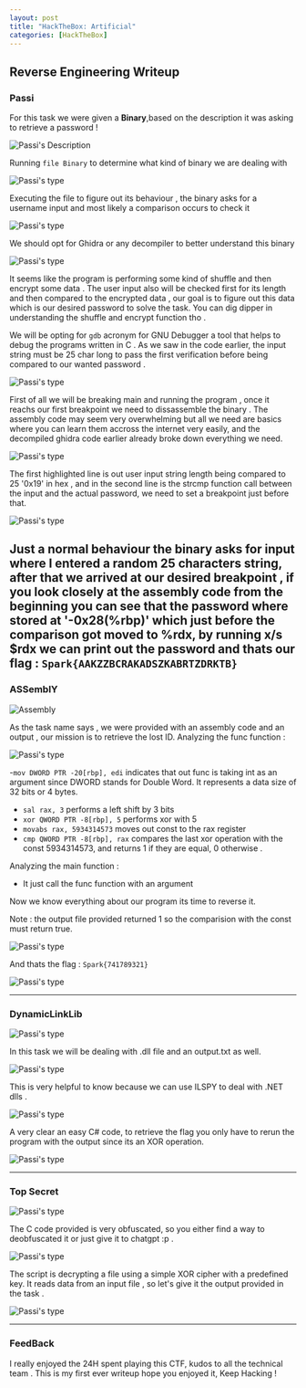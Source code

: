 ```yaml
---
layout: post
title: "HackTheBox: Artificial"
categories: [HackTheBox]
---
```


## Reverse Engineering Writeup
### **Passi**

For this task we were given a **Binary**,based on the description it was asking to retrieve a password ! 

![Passi's Description](/assets/Images/Passi1.png)

Running `file Binary` to determine what kind of binary we are dealing with 

![Passi's type](/assets/Images/Passi2.png)

Executing the file to figure out its behaviour , the binary asks for a username input and most likely a comparison occurs to check it 

![Passi's type](/assets/Images/Passi4.png)

We should opt for Ghidra or any decompiler to better understand this binary 

![Passi's type](/assets/Images/Passi3.png)

It seems like the program is performing some kind of shuffle and then encrypt some data . The user input also will be checked first for its length and then compared to the encrypted data , our goal is to figure out this data which is our desired password to solve the task.
You can dig dipper in understanding the shuffle and encrypt function tho .

We will be opting for `gdb` acronym for GNU Debugger a tool that helps to debug the programs written in C .
As we saw in the code earlier, the input string must be 25 char long to pass the first verification before being compared to our wanted password .

![Passi's type](/assets/Images/Passi5.png)

First of all we will be breaking main and running the program , once it reachs our first breakpoint we need to dissassemble the binary .
The assembly code may seem very overwhelming but all we need are basics where you can learn them accross the internet very easily, and the decompiled ghidra code earlier already broke down everything we need.

![Passi's type](/assets/Images/Passi6.png)

The first highlighted line is out user input string length being compared to 25 '0x19' in hex , and in the second line is the strcmp function call between the input and the actual password, we need to set a breakpoint just before that.

![Passi's type](/assets/Images/Passi7.png)

Just a normal behaviour the binary asks for input where I entered a random 25 characters string, after that we arrived at our desired breakpoint , if you look closely at the assembly code from the beginning you can see that the password where stored at '-0x28(%rbp)' which just before the comparison got moved to %rdx, by running x/s $rdx we can print out the password and thats our flag : `Spark{AAKZZBCRAKADSZKABRTZDRKTB}`
---

### **ASSemblY**

![Assembly](/assets/Images/Ass0.png)

As the task name says , we were provided with an assembly code and an output , our mission is to retrieve the lost ID.
Analyzing the func function :

![Passi's type](/assets/Images/Ass1.png)


-`mov DWORD PTR -20[rbp], edi` indicates that out func is taking int as an argument since DWORD stands for Double Word. It represents a data size of 32 bits or 4 bytes.
- `sal rax, 3` performs a left shift by 3 bits
- `xor QWORD PTR -8[rbp], 5` performs xor with 5
- `movabs rax, 5934314573` moves out const to the rax register
- `cmp QWORD PTR -8[rbp], rax` compares the last xor operation with the const 5934314573, and returns 1 if they are equal, 0 otherwise .

Analyzing the main function :

- It just call the func function with an argument

Now we know everything about our program its time to reverse it.

Note : the output file provided returned 1 so the comparision with the const must return true.

![Passi's type](/assets/Images/Ass3.png)


And thats the flag : `Spark{741789321}`

![Passi's type](/assets/Images/Ass4.png)

---

### **DynamicLinkLib**

![Passi's type](/assets/Images/dll1.png)

In this task we will be dealing with .dll file and an output.txt as well.

![Passi's type](/assets/Images/dll2.png)

This is very helpful to know because we can use ILSPY to deal with .NET dlls .

![Passi's type](/assets/Images/dll3.png)

A very clear an easy C# code, to retrieve the flag you only have to rerun the program with the output since its an XOR operation.


![Passi's type](/assets/Images/dll4.png)

---

### **Top Secret**

![Passi's type](/assets/Images/secret1.png)

The C code provided is very obfuscated, so you either find a way to deobfuscated it or just give it to chatgpt :p .
 
 ![Passi's type](/assets/Images/secret2.png)

 The script is decrypting a file using a simple XOR cipher with a predefined key. It reads data from an input file , so let's give it the output provided in the task .

 ![Passi's type](/assets/Images/secret3.png)

---

### **FeedBack**

 I really enjoyed the 24H spent playing this CTF, kudos to all the technical team .
 This is my first ever writeup hope you enjoyed it, Keep Hacking !